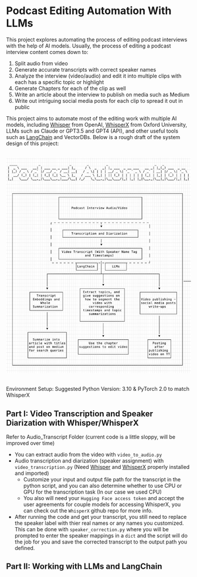 # Podcast Editing Automation With LLMs

This project explores automating the process of editing podcast interviews with the help of AI models.
Usually, the process of editing a podcast interview content comes down to:
1. Split audio from video
2. Generate accurate transcripts with correct speaker names
3. Analyze the interview (video/audio) and edit it into multiple clips with each has a specific topic or highlight
4. Generate Chapters for each of the clip as well
5. Write an article about the interview to publish on media such as Medium
6. Write out intriguing social media posts for each clip to spread it out in public

This project aims to automate most of the editing work with multiple AI models, including [Whisper](https://github.com/openai/whisper) from OpenAI, [WhisperX](https://github.com/m-bain/whisperX) from Oxford University, LLMs such as Claude or GPT3.5 and GPT4 (API), and other useful tools such as [LangChain](https://python.langchain.com/docs/get_started/introduction.html) and VectorDBs. 
Below is a rough draft of the system design of this project:<br><br>

![Workflow](./SysDesign.png)<br><br>

Environment Setup: 
Suggested Python Version: 3.10 & PyTorch 2.0 to match WhisperX

## Part I: Video Transcription and Speaker Diarization with Whisper/WhisperX

Refer to Audio_Transcript Folder (current code is a little sloppy, will be improved over time)
- You can extract audio from the video with `video_to_audio.py`
- Audio transcription and diarization (speaker assignment) with `video_transcription.py` (Need [Whisper](https://github.com/openai/whisper) and [WhisperX](https://github.com/m-bain/whisperX) properly installed and imported)
  - Customize your input and output file path for the transcript in the python script, and you can also determine whether to use CPU or GPU for the transcription task (In our case we used CPU)
  - You also will need your `Hugging Face access token` and accept the user agreements for couple models for accessing WhisperX, you can check out the `WhisperX` github repo for more info. 
- After running the code and get your transcript, you still need to replace the speaker label with thier real names or any names you customized. This can be done with `speaker_correction.py` where you will be prompted to enter the speaker mappings in a `dict` and the script will do the job for you and save the corrected transcript to the output path you defined. 

## Part II: Working with LLMs and LangChain